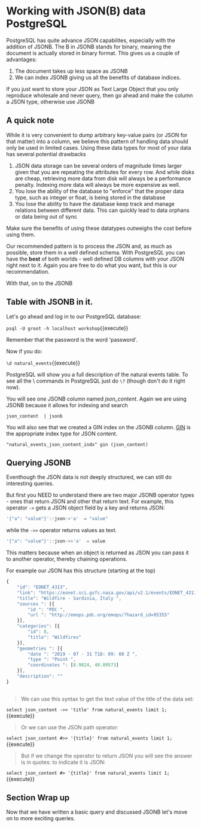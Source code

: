 # Working with JSON(B) data PostgreSQL

PostgreSQL has quite advance JSON capabilites, especially with the addition of JSONB. The B in JSONB stands for binary, meaning the document is actually stored in binary format. This gives us a couple of advantages:

1. The document takes up less space as JSONB
2. We can index JSONB giving us all the benefits of database indices.

If you just want to store your JSON as Text Large Object that you only reproduce wholesale and never query, then go ahead 
and make the column a JSON type, otherwise use JSONB 

## A quick note

While it is very convenient to dump arbitrary key-value pairs (or JSON for that matter) into a column, we believe this
pattern of handling data should only be used in limited cases. Using these data types for most of your data has several 
potential drawbacks

1. JSON data storage can be several orders of magnitude times larger given that you are repeating the attributes for every row. And while disks are cheap, retrieving more data from disk will always be a performance penalty. Indexing more 
data will always be more expensive as well.  
1. You lose the ability of the database to "enforce" that the proper data type, such as integer or float, is being stored in the database
1. You lose the ability to have the database keep track and manage relations between different data. This can quickly lead
to data orphans or data being out of sync

Make sure the benefits of using these datatypes outweighs the cost before using them.

Our recommended pattern is to process the JSON and, as much as possible, store them in a well defined 
schema.  With PostgreSQL you can have the **best** of both worlds - well defined DB columns with your JSON right next to it. Again you are free to do what you want, but this is our recommendation.

With that, on to the JSONB

## Table with JSONB in it. 

Let's go ahead and log in to our PostgreSQL database:

```psql -U groot -h localhost workshop```{{execute}}

Remember that the password is the word 'password'.

Now if you do:

`\d natural_events`{{execute}}

PostgreSQL will show you a full description of the natural events  table. To see all the \ commands in PostgreSQL just do 
`\?` (though don't do it right now).

You will see one JSONB column named *json_content*. Again we are using JSONB because it allows for indexing and search

```
json_content  | jsonb   
```

You will also see that we created a GIN index on the JSONB column. [GIN](https://www.postgresql.org/docs/11/gin-intro.html) 
is the appropriate index type for JSON content.

```
"natural_events_json_content_indx" gin (json_content)
```


## Querying JSONB

Eventhough the JSON data is not deeply structured, we can still do interesting queries. 

But first you NEED to understand there are  two major JSONB operator types - ones that return JSON and other that return text. 
For example, this operator `->` gets a JSON object field by a key and returns JSON:

```javascript
'{"a": "value"}'::json->'a'  = "value"
```

while the `->>` operator returns values as text. 

```javascript
'{"a": "value"}'::json->>'a'  = value

```

This matters because when an object is returned as JSON you can pass it to another operator, thereby chaining operations. 

For example our JSON has this structure (starting at the top)

```javascript
{
	"id": "EONET_4313",
	"link": "https://eonet.sci.gsfc.nasa.gov/api/v2.1/events/EONET_4313",
	"title": "Wildfire - Sardinia, Italy ",
	"sources ": [{
		"id ": "PDC ",
		"url ": "http://emops.pdc.org/emops/?hazard_id=95355"
	}],
	"categories": [{
		"id": 8,
		"title": "Wildfires"
	}],
	"geometries ": [{
		"date ": "2019 - 07 - 31 T18: 09: 00 Z ",
		"type ": "Point ",
		"coordinates ": [8.9824, 40.09573]
	}],
	"description": ""
}
   
```



> We can use this syntax to get the text value of the title of the data set:

```select json_content ->> 'title' from natural_events limit 1; ```{{execute}}

> Or we can use the JSON path operator:

```select json_content #>> '{title}' from natural_events limit 1;```{{execute}}

> But if we change the operator to return JSON you will see the answer is in quotes: to indicate it is JSON:

```select json_content #> '{title}' from natural_events limit 1;```{{execute}}


## Section Wrap up
Now that we have written a basic query and discussed JSONB let's move on to more exciting queries.